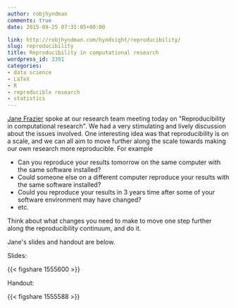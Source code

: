 ```yaml
---
author: robjhyndman
comments: true
date: 2015-09-25 07:31:05+00:00

link: http://robjhyndman.com/hyndsight/reproducibility/
slug: reproducibility
title: Reproducibility in computational research
wordpress_id: 3391
categories:
- data science
- LaTeX
- R
- reproducible research
- statistics
---
```


[Jane Frazier](https://twitter.com/mignon1915) spoke at our research team meeting today on "Reproducibility in computational research". We had a very stimulating and lively discussion about the issues involved. One interesting idea was that reproducibility is on a scale, and we can all aim to move further along the scale towards making our own research more reproducible. For example


 * Can you reproduce your results tomorrow on the same computer with the same software installed?
 * Could someone else on a different computer reproduce your results with the same software installed?
 * Could you reproduce your results in 3 years time after some of your software environment may have changed?
 * etc.


Think about what changes you need to make to move one step further along the reproducibility continuum, and do it.

Jane's slides and handout are below. <!-- more -->


Slides:

{{< figshare 1555600 >}}


Handout:

{{< figshare 1555588 >}}


